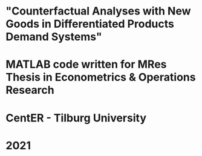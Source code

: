 # "Counterfactual Analyses with New Goods in Differentiated Products Demand Systems"

# MATLAB code written for MRes Thesis in Econometrics & Operations Research
# CentER - Tilburg University 
# 2021
